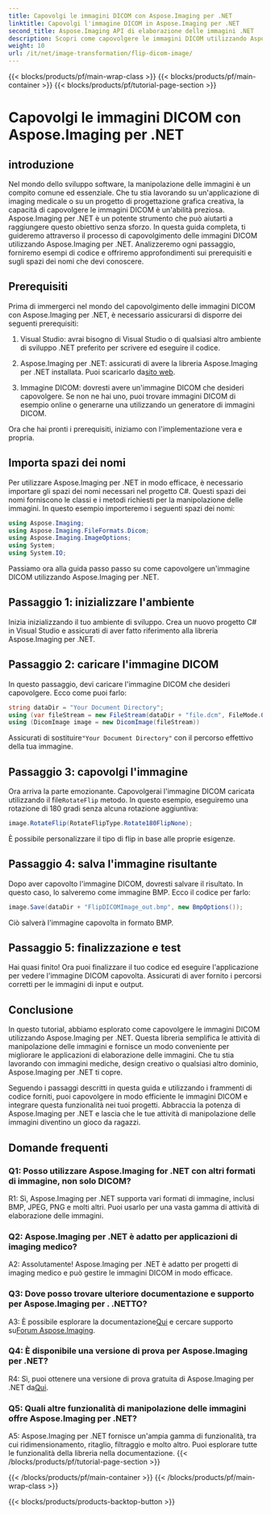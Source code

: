 ```yaml
---
title: Capovolgi le immagini DICOM con Aspose.Imaging per .NET
linktitle: Capovolgi l'immagine DICOM in Aspose.Imaging per .NET
second_title: Aspose.Imaging API di elaborazione delle immagini .NET
description: Scopri come capovolgere le immagini DICOM utilizzando Aspose.Imaging per .NET. Manipolazione delle immagini semplice ed efficiente per applicazioni mediche e altro ancora.
weight: 10
url: /it/net/image-transformation/flip-dicom-image/
---
```


{{< blocks/products/pf/main-wrap-class >}}
{{< blocks/products/pf/main-container >}}
{{< blocks/products/pf/tutorial-page-section >}}

# Capovolgi le immagini DICOM con Aspose.Imaging per .NET

## introduzione

Nel mondo dello sviluppo software, la manipolazione delle immagini è un compito comune ed essenziale. Che tu stia lavorando su un'applicazione di imaging medicale o su un progetto di progettazione grafica creativa, la capacità di capovolgere le immagini DICOM è un'abilità preziosa. Aspose.Imaging per .NET è un potente strumento che può aiutarti a raggiungere questo obiettivo senza sforzo. In questa guida completa, ti guideremo attraverso il processo di capovolgimento delle immagini DICOM utilizzando Aspose.Imaging per .NET. Analizzeremo ogni passaggio, forniremo esempi di codice e offriremo approfondimenti sui prerequisiti e sugli spazi dei nomi che devi conoscere.

## Prerequisiti

Prima di immergerci nel mondo del capovolgimento delle immagini DICOM con Aspose.Imaging per .NET, è necessario assicurarsi di disporre dei seguenti prerequisiti:

1. Visual Studio: avrai bisogno di Visual Studio o di qualsiasi altro ambiente di sviluppo .NET preferito per scrivere ed eseguire il codice.

2.  Aspose.Imaging per .NET: assicurati di avere la libreria Aspose.Imaging per .NET installata. Puoi scaricarlo da[sito web](https://releases.aspose.com/imaging/net/).

3. Immagine DICOM: dovresti avere un'immagine DICOM che desideri capovolgere. Se non ne hai uno, puoi trovare immagini DICOM di esempio online o generarne una utilizzando un generatore di immagini DICOM.

Ora che hai pronti i prerequisiti, iniziamo con l'implementazione vera e propria.

## Importa spazi dei nomi

Per utilizzare Aspose.Imaging per .NET in modo efficace, è necessario importare gli spazi dei nomi necessari nel progetto C#. Questi spazi dei nomi forniscono le classi e i metodi richiesti per la manipolazione delle immagini. In questo esempio importeremo i seguenti spazi dei nomi:

```csharp
using Aspose.Imaging;
using Aspose.Imaging.FileFormats.Dicom;
using Aspose.Imaging.ImageOptions;
using System;
using System.IO;
```

Passiamo ora alla guida passo passo su come capovolgere un'immagine DICOM utilizzando Aspose.Imaging per .NET.

## Passaggio 1: inizializzare l'ambiente

Inizia inizializzando il tuo ambiente di sviluppo. Crea un nuovo progetto C# in Visual Studio e assicurati di aver fatto riferimento alla libreria Aspose.Imaging per .NET.

## Passaggio 2: caricare l'immagine DICOM

In questo passaggio, devi caricare l'immagine DICOM che desideri capovolgere. Ecco come puoi farlo:

```csharp
string dataDir = "Your Document Directory";
using (var fileStream = new FileStream(dataDir + "file.dcm", FileMode.Open, FileAccess.Read))
using (DicomImage image = new DicomImage(fileStream))
```

 Assicurati di sostituire`"Your Document Directory"` con il percorso effettivo della tua immagine.

## Passaggio 3: capovolgi l'immagine

 Ora arriva la parte emozionante. Capovolgerai l'immagine DICOM caricata utilizzando il file`RotateFlip` metodo. In questo esempio, eseguiremo una rotazione di 180 gradi senza alcuna rotazione aggiuntiva:

```csharp
image.RotateFlip(RotateFlipType.Rotate180FlipNone);
```

È possibile personalizzare il tipo di flip in base alle proprie esigenze.

## Passaggio 4: salva l'immagine risultante

Dopo aver capovolto l'immagine DICOM, dovresti salvare il risultato. In questo caso, lo salveremo come immagine BMP. Ecco il codice per farlo:

```csharp
image.Save(dataDir + "FlipDICOMImage_out.bmp", new BmpOptions());
```

Ciò salverà l'immagine capovolta in formato BMP.

## Passaggio 5: finalizzazione e test

Hai quasi finito! Ora puoi finalizzare il tuo codice ed eseguire l'applicazione per vedere l'immagine DICOM capovolta. Assicurati di aver fornito i percorsi corretti per le immagini di input e output.

## Conclusione

In questo tutorial, abbiamo esplorato come capovolgere le immagini DICOM utilizzando Aspose.Imaging per .NET. Questa libreria semplifica le attività di manipolazione delle immagini e fornisce un modo conveniente per migliorare le applicazioni di elaborazione delle immagini. Che tu stia lavorando con immagini mediche, design creativo o qualsiasi altro dominio, Aspose.Imaging per .NET ti copre.

Seguendo i passaggi descritti in questa guida e utilizzando i frammenti di codice forniti, puoi capovolgere in modo efficiente le immagini DICOM e integrare questa funzionalità nei tuoi progetti. Abbraccia la potenza di Aspose.Imaging per .NET e lascia che le tue attività di manipolazione delle immagini diventino un gioco da ragazzi.

## Domande frequenti

### Q1: Posso utilizzare Aspose.Imaging for .NET con altri formati di immagine, non solo DICOM?
R1: Sì, Aspose.Imaging per .NET supporta vari formati di immagine, inclusi BMP, JPEG, PNG e molti altri. Puoi usarlo per una vasta gamma di attività di elaborazione delle immagini.

### Q2: Aspose.Imaging per .NET è adatto per applicazioni di imaging medico?
A2: Assolutamente! Aspose.Imaging per .NET è adatto per progetti di imaging medico e può gestire le immagini DICOM in modo efficace.

### Q3: Dove posso trovare ulteriore documentazione e supporto per Aspose.Imaging per . .NETTO?
 A3: È possibile esplorare la documentazione[Qui](https://reference.aspose.com/imaging/net/) e cercare supporto su[Forum Aspose.Imaging](https://forum.aspose.com/).

### Q4: È disponibile una versione di prova per Aspose.Imaging per .NET?
 R4: Sì, puoi ottenere una versione di prova gratuita di Aspose.Imaging per .NET da[Qui](https://releases.aspose.com/).

### Q5: Quali altre funzionalità di manipolazione delle immagini offre Aspose.Imaging per .NET?
A5: Aspose.Imaging per .NET fornisce un'ampia gamma di funzionalità, tra cui ridimensionamento, ritaglio, filtraggio e molto altro. Puoi esplorare tutte le funzionalità della libreria nella documentazione.
{{< /blocks/products/pf/tutorial-page-section >}}

{{< /blocks/products/pf/main-container >}}
{{< /blocks/products/pf/main-wrap-class >}}

{{< blocks/products/products-backtop-button >}}

